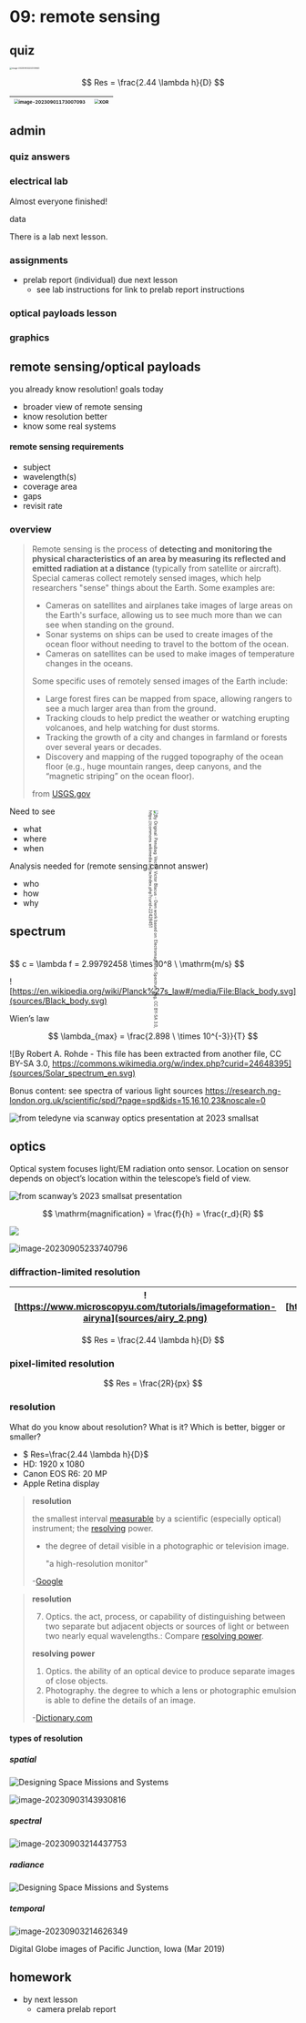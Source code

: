 # 09: remote sensing

## quiz

[1]: # (What is the name of the shape below? How is it related to resolution?)

<img src="sources/airy_disk.png" alt="image-20230903222330940" style="zoom:25%;" />

[1]: # (Calculate the diffraction-limited resolution for the visible-light sensor on Planet Labs’ Dove spacecraft. Dove is a 3U Cubesat. Altitude: 475 km. List your assumptions.)

$$
Res = \frac{2.44 \lambda h}{D}
$$

| <img src="sources/dove.png" alt="image-20230901173007093" style="zoom:50%;" /> | <img src="sources/visible_spectrum.svg" alt="XOR" style="zoom:50%;" /> |
| ------------------------------------------------------------ | ------------------------------------------------------------ |

## admin

### quiz answers

### electrical lab

Almost everyone finished!

data

There is a lab next lesson. 

### assignments

- prelab report (individual) due next lesson
  - see lab instructions for link to prelab report instructions


### optical payloads lesson

### graphics




## remote sensing/optical payloads

you already know resolution! goals today

- broader view of remote sensing
- know resolution better
- know some real systems



#### remote sensing requirements

- subject
- wavelength(s)
- coverage area
- gaps
- revisit rate

### overview

> Remote sensing is the process of **detecting and monitoring the physical  characteristics of an area by measuring its reflected and emitted  radiation at a distance** (typically from satellite or aircraft). Special  cameras collect remotely sensed images, which help researchers "sense"  things about the Earth. Some examples are:
> 
> - Cameras on satellites and airplanes take images of large areas on  the Earth's surface, allowing us to see much more than we can see when  standing on the ground.
> - Sonar systems on ships can be used to create images of the ocean floor without needing to travel to the bottom of the ocean.
> - Cameras on satellites can be used to make images of temperature changes in the oceans.
> 
> Some specific uses of remotely sensed images of the Earth include:
> 
> - Large forest fires can be mapped from space, allowing rangers to see a much larger area than from the ground.
> - Tracking clouds to help predict the weather or watching erupting volcanoes, and help watching for dust storms.
> - Tracking the growth of a city and changes in farmland or forests over several years or decades.
> - Discovery and mapping of the rugged topography of the ocean floor  (e.g., huge mountain ranges, deep canyons, and the “magnetic striping”  on the ocean floor).
> 
> from [USGS.gov](https://www.usgs.gov/faqs/what-remote-sensing-and-what-it-used)

Need to see

- what
- where
- when

Analysis needed for (remote sensing cannot answer)

- who
- how
- why

## spectrum

<img src="sources/Electromagnetic-Spectrum.svg" alt="By Original: Penubag Vector: Victor Blacus - Own work based on: Electromagnetic-Spectrum.png, CC BY-SA 3.0, https://commons.wikimedia.org/w/index.php?curid=22428451" style="zoom:50%; transform:rotate(90deg);"/>
$$
c = \lambda f = 2.99792458 \times 10^8 \ \mathrm{m/s}
$$

![https://en.wikipedia.org/wiki/Planck%27s_law#/media/File:Black_body.svg](sources/Black_body.svg)

Wien’s law

$$
\lambda_{max} = \frac{2.898 \ \times 10^{-3}}{T}
$$

![By Robert A. Rohde - This file has been extracted from another file, CC BY-SA 3.0, https://commons.wikimedia.org/w/index.php?curid=24648395](sources/Solar_spectrum_en.svg)

Bonus content: see spectra of various light sources https://research.ng-london.org.uk/scientific/spd/?page=spd&ids=15,16,10,23&noscale=0 



![from teledyne via scanway optics presentation at 2023 smallsat](sources/sensor_chemistry.jpg)



## optics

Optical system focuses light/EM radiation onto sensor. Location on sensor depends on object’s location within the telescope’s field of view. 

![from scanway’s 2023 smallsat presentation](sources/optical_path.png)




$$
\mathrm{magnification} = \frac{f}{h} = \frac{r_d}{R}
$$

<img src="sources/camera_geometry.svg" >

![image-20230905233740796](sources/image-20230905233740796.png)

### diffraction-limited resolution

| ![https://www.microscopyu.com/tutorials/imageformation-airyna](sources/airy_2.png) | ![http://www.jb.man.ac.uk/public/im/clearly.html](sources/airy_3.png) |
| ------------------------------------------------------------ | ------------------------------------------------------------ |

$$
Res = \frac{2.44 \lambda h}{D}
$$



### pixel-limited resolution

$$
Res = \frac{2R}{px}
$$



### resolution



What do you know about resolution? What is it? Which is better, bigger or smaller?

- $ Res=\frac{2.44 \lambda h}{D}$
- HD: 1920 x 1080
- Canon EOS R6: 20 MP
- Apple Retina display



> **resolution**
> 
> the smallest interval [measurable](https://www.google.com/search?client=firefox-b-1-d&sa=X&sca_esv=562371431&biw=1468&bih=793&sxsrf=AB5stBhRirgKRaYNYEZAq4eVNPtXt4ulUA:1693771425006&q=measurable&si=ACFMAn9-5A9OMKPWcg180I9o9MndJuk7StA-r0Nd3r1VpzlBxaS-jhUiyKBx923vEnSjKqNHSXgnYdC7Jgzork5_KyoG09euWg%3D%3D&expnd=1) by a scientific (especially optical) instrument; the [resolving](https://www.google.com/search?client=firefox-b-1-d&sa=X&sca_esv=562371431&biw=1468&bih=793&sxsrf=AB5stBhRirgKRaYNYEZAq4eVNPtXt4ulUA:1693771425006&q=resolving&si=ACFMAn8hzZSJQsgXIYlkGc-z1vmpLzzqDb-HYA4Uzs8LHMyf4RUfQLskl7sb9mRXEdy6ujQUiSElCOVlpDx7Wea71hZH8miEkQ%3D%3D&expnd=1) power.
> 
> - the degree of detail visible in a photographic or television image.
>   
>   "a high-resolution monitor"
> 
> -[Google](https://www.google.com/search?client=firefox-b-1-d&sca_esv=562371431&sxsrf=AB5stBg7ExTFwPB-Wa67SGv4uuDN6e6kZg:1693771420248&q=resolution&si=ACFMAn-S_tFEbe5J-h2tG_x3DZ9e92yWcGP7rb3n1HUpTqqdaE-dCInGGlwX8_O3Y9CiviHXrfN_4APdt5TY7KFvsU12iHyDBxKhwH7z1UlQZBi7KRJPSMc%3D&expnd=1&sa=X&ved=2ahUKEwjhpNaeno-BAxX5AjQIHcAgDGEQ2v4IegUIIBDdAQ&biw=1468&bih=793&dpr=1.25)

> **resolution**
> 
> 7. Optics. the act, process, or  capability of distinguishing between two separate but adjacent objects  or sources of light or between two nearly equal wavelengths.: Compare [resolving power](https://www.dictionary.com/browse/resolving-power). 
> 
> **resolving power**
> 
> 1. Optics. the ability of an optical device to produce separate images of close objects.
> 2. Photography. the degree to which a lens or photographic emulsion is able to define the details of an image.
> 
> -[Dictionary.com](https://www.dictionary.com/browse/resolution)



#### types of resolution

##### spatial

![Designing Space Missions and Systems](sources/spatial_resolution.png)

![image-20230903143930816](sources/USAFA_overhead.png)

##### spectral

![image-20230903214437753](sources/reflected_spectra.png)

##### radiance

![Designing Space Missions and Systems](sources/radiance.png)

##### temporal

![image-20230903214626349](sources/flood.png)

Digital Globe images of Pacific Junction, Iowa (Mar 2019)

## homework

- by next lesson
  - camera prelab report